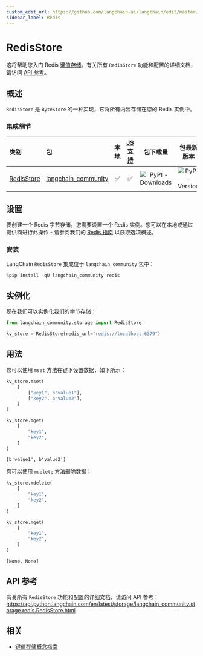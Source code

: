 ```yaml
---
custom_edit_url: https://github.com/langchain-ai/langchain/edit/master/docs/docs/integrations/stores/redis.ipynb
sidebar_label: Redis
---
```


# RedisStore

这将帮助您入门 Redis [键值存储](/docs/concepts/#key-value-stores)。有关所有 `RedisStore` 功能和配置的详细文档，请访问 [API 参考](https://api.python.langchain.com/en/latest/storage/langchain_community.storage.redis.RedisStore.html)。

## 概述

`RedisStore` 是 `ByteStore` 的一种实现，它将所有内容存储在您的 Redis 实例中。

### 集成细节

| 类别 | 包 | 本地 | [JS 支持](https://js.langchain.com/v0.2/docs/integrations/stores/ioredis_storage) | 包下载量 | 包最新版本 |
| :--- | :--- | :---: | :---: |  :---: | :---: |
| [RedisStore](https://api.python.langchain.com/en/latest/storage/langchain_community.storage.redis.RedisStore.html) | [langchain_community](https://api.python.langchain.com/en/latest/community_api_reference.html) | ✅ | ✅ | ![PyPI - Downloads](https://img.shields.io/pypi/dm/langchain_community?style=flat-square&label=%20) | ![PyPI - Version](https://img.shields.io/pypi/v/langchain_community?style=flat-square&label=%20) |

## 设置

要创建一个 Redis 字节存储，您需要设置一个 Redis 实例。您可以在本地或通过提供商进行此操作 - 请参阅我们的 [Redis 指南](/docs/integrations/providers/redis) 以获取选项概述。

### 安装

LangChain `RedisStore` 集成位于 `langchain_community` 包中：


```python
%pip install -qU langchain_community redis
```

## 实例化

现在我们可以实例化我们的字节存储：


```python
from langchain_community.storage import RedisStore

kv_store = RedisStore(redis_url="redis://localhost:6379")
```

## 用法

您可以使用 `mset` 方法在键下设置数据，如下所示：


```python
kv_store.mset(
    [
        ["key1", b"value1"],
        ["key2", b"value2"],
    ]
)

kv_store.mget(
    [
        "key1",
        "key2",
    ]
)
```



```output
[b'value1', b'value2']
```


您可以使用 `mdelete` 方法删除数据：


```python
kv_store.mdelete(
    [
        "key1",
        "key2",
    ]
)

kv_store.mget(
    [
        "key1",
        "key2",
    ]
)
```



```output
[None, None]
```

## API 参考

有关所有 `RedisStore` 功能和配置的详细文档，请访问 API 参考： https://api.python.langchain.com/en/latest/storage/langchain_community.storage.redis.RedisStore.html

## 相关

- [键值存储概念指南](/docs/concepts/#key-value-stores)